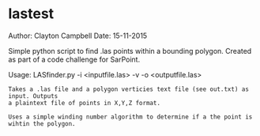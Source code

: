 # lastest

Author: Clayton Campbell
Date: 15-11-2015

Simple python script to find .las points within a bounding polygon.
Created as part of a code challenge for SarPoint.

Usage:
    LASfinder.py -i <inputfile.las> -v <boundingVericiesFile> -o <outputfile.las>
    
    Takes a .las file and a polygon verticies text file (see out.txt) as input. Outputs
    a plaintext file of points in X,Y,Z format.
    
    Uses a simple winding number algorithm to determine if a the point is wihtin the polygon.
